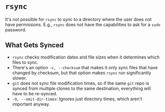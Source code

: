 # `rsync`

It's not possible for `rsync` to sync to a directory where the user does not have permissions. E.g., `rsync` does not have the capabilities to ask for a `sudo` password.

## What Gets Synced

- `rsync` checks modification dates and file sizes when it determines which files to sync.
- There's an option `-c, --checksum` that makes it only sync files that have changed by checksum, but that option makes `rsync` run significantly slower.
- `git` does not sync file modification times, so if the same `git` repo is synced from multiple clones to the same destination, everything will have to be re-synced.
- `-O, --omit-dir-times`: Ignores just directory times, which aren't important anyway.

